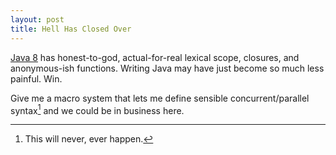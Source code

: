 ```yaml
---
layout: post
title: Hell Has Closed Over
---
```


[Java 8](http://www.oracle.com/technetwork/java/javase/overview/java8-2100321.html) has honest-to-god, actual-for-real
lexical scope, closures, and anonymous-ish functions.  Writing Java may have just become so much less painful.  Win.

Give me a macro system that lets me define sensible concurrent/parallel syntax[^1] and we could be in business here.

[^1]: This will never, ever happen.